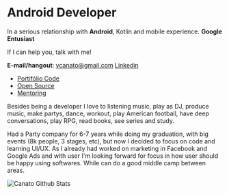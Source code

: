 # Android Developer

In a serious relationship with **Android**, Kotlin and mobile experience. **Google Entusiast**

If I can help you, talk with me! 

**E-mail/hangout**: vcanato@gmail.com
[Linkedin](https://www.linkedin.com/feed/)

- [Portifólio Code](https://github.com/canato/showcase)
- [Open Source](https://github.com/canhub)
- [Mentoring](http://github.com/canato/purity-test)

Besides being a developer I love to listening music, play as DJ, produce music, make partys, dance, workout, play American football, have deep conversations, play RPG, read books, see series and study.

Had a Party company for 6-7 years while doing my graduation, with big events (8k people, 3 stages, etc), but now I decided to focus on code and learning UI/UX. As I already had worked on marketing in Facebook and Google Ads and with user I'm looking forward for focus in how user should be happy using softwares. While can do a good middle camp between areas.

<img alt="Canato Github Stats" src="https://github-readme-stats.vercel.app/api?username=Canato&show_icons=true&hide_border=false&count_private=true&theme=radical&hide_rank=true" />

